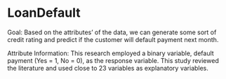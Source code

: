 # LoanDefault


Goal: Based on the attributes’ of the data, we can generate some sort of credit rating and predict if the customer will default payment next month.

Attribute Information: This research employed a binary variable, default payment (Yes = 1, No = 0), as the response variable. This study reviewed the literature and used close to 23 variables as explanatory variables. 
